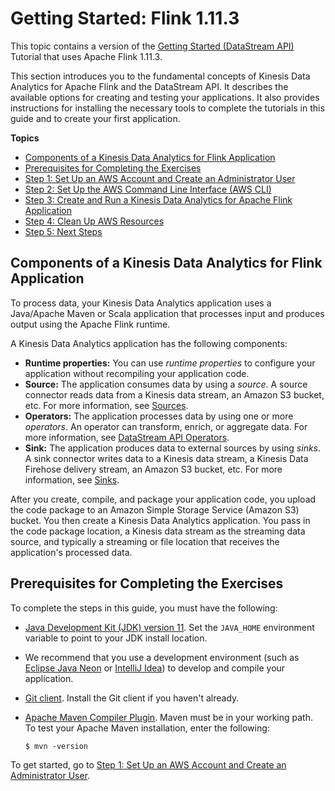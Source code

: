 # Getting Started: Flink 1\.11\.3<a name="earlier-gs-1_11"></a>

This topic contains a version of the [Getting Started \(DataStream API\)](getting-started.md) Tutorial that uses Apache Flink 1\.11\.3\.

This section introduces you to the fundamental concepts of Kinesis Data Analytics for Apache Flink and the DataStream API\. It describes the available options for creating and testing your applications\. It also provides instructions for installing the necessary tools to complete the tutorials in this guide and to create your first application\. 

**Topics**
+ [Components of a Kinesis Data Analytics for Flink Application](#earlier-gs-1_11-components)
+ [Prerequisites for Completing the Exercises](#earlier-gs-1_11-setting-up-prerequisites)
+ [Step 1: Set Up an AWS Account and Create an Administrator User](earlier-gs-1_11-setting-up.md)
+ [Step 2: Set Up the AWS Command Line Interface \(AWS CLI\)](earlier-gs-1_11-setup-awscli.md)
+ [Step 3: Create and Run a Kinesis Data Analytics for Apache Flink Application](earlier-gs-1_11-get-started-exercise.md)
+ [Step 4: Clean Up AWS Resources](earlier-gs-1_11-cleanup.md)
+ [Step 5: Next Steps](earlier-gs-1_11-next-steps.md)

## Components of a Kinesis Data Analytics for Flink Application<a name="earlier-gs-1_11-components"></a>

To process data, your Kinesis Data Analytics application uses a Java/Apache Maven or Scala application that processes input and produces output using the Apache Flink runtime\. 

A Kinesis Data Analytics application has the following components:
+ **Runtime properties:** You can use *runtime properties* to configure your application without recompiling your application code\. 
+ **Source:** The application consumes data by using a *source*\. A source connector reads data from a Kinesis data stream, an Amazon S3 bucket, etc\. For more information, see [Sources](how-sources.md)\.
+ **Operators:** The application processes data by using one or more *operators*\. An operator can transform, enrich, or aggregate data\. For more information, see [DataStream API Operators](how-operators.md)\.
+ **Sink:** The application produces data to external sources by using *sinks*\. A sink connector writes data to a Kinesis data stream, a Kinesis Data Firehose delivery stream, an Amazon S3 bucket, etc\. For more information, see [Sinks](how-sinks.md)\.

After you create, compile, and package your application code, you upload the code package to an Amazon Simple Storage Service \(Amazon S3\) bucket\. You then create a Kinesis Data Analytics application\. You pass in the code package location, a Kinesis data stream as the streaming data source, and typically a streaming or file location that receives the application's processed data\.

## Prerequisites for Completing the Exercises<a name="earlier-gs-1_11-setting-up-prerequisites"></a>

To complete the steps in this guide, you must have the following:
+ [Java Development Kit \(JDK\) version 11](https://www.oracle.com/java/technologies/javase-jdk11-downloads.html)\. Set the `JAVA_HOME` environment variable to point to your JDK install location\.
+ We recommend that you use a development environment \(such as [Eclipse Java Neon](http://www.eclipse.org/downloads/packages/release/neon/3) or [IntelliJ Idea](https://www.jetbrains.com/idea/)\) to develop and compile your application\.
+ [Git client](https://git-scm.com/book/en/v2/earlier-gs-1_11-Installing-Git)\. Install the Git client if you haven't already\.
+ [Apache Maven Compiler Plugin](https://maven.apache.org/plugins/maven-compiler-plugin/)\. Maven must be in your working path\. To test your Apache Maven installation, enter the following:

  ```
  $ mvn -version
  ```

To get started, go to [Step 1: Set Up an AWS Account and Create an Administrator User](setting-up.md)\.
